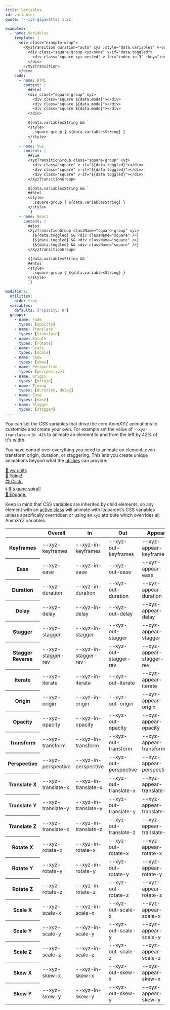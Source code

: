 ```yaml
---
title: Variables
id: variables
quote: '--xyz-gigawatts: 1.21'

examples:
  - name: Variables
    template: |
      <div class="example-wrap">
        <XyzTransition duration="auto" xyz :style="data.variables" v-on="data.listeners">
          <div class="square-group xyz-none" v-if="data.toggled">
            <div class="square xyz-nested" v-for="index in 3" :key="index"></div>
          </div>
        </XyzTransition>
      </div>
    code:
      - name: HTML
        content: |
          ##html
          <div class="square-group" xyz>
            <div class="square ${data.mode}"></div>
            <div class="square ${data.mode}"></div>
            <div class="square ${data.mode}"></div>
          </div>

          ${data.variablesString && `
          <style>
            .square-group { ${data.variablesString} }
          </style>
          `}
      - name: Vue
        content: |
          ##vue
          <XyzTransitionGroup class="square-group" xyz>
            <div class="square" v-if="${data.toggled}"></div>
            <div class="square" v-if="${data.toggled}"></div>
            <div class="square" v-if="${data.toggled}"></div>
          </XyzTransitionGroup>

          ${data.variablesString && `
          ##html
          <style>
            .square-group { ${data.variablesString} }
          </style>
          `}
      - name: React
        content: |
          ##jsx
          <XyzTransitionGroup className="square-group" xyz>
            {${data.toggled} && <div className="square" />}
            {${data.toggled} && <div className="square" />}
            {${data.toggled} && <div className="square" />}
          </XyzTransitionGroup>

          ${data.variablesString && `
          ##html
          <style>
            .square-group { ${data.variablesString} }
          </style>
          `}

modifiers:
  utilities:
    hide: true
  variables:
    defaults: ['opacity: 0']
  groups:
    - name: Fade
      types: [opacity]
    - name: Translate
      types: [translate]
    - name: Rotate
      types: [rotate]
    - name: Scale
      types: [scale]
    - name: Skew
      types: [skew]
    - name: Perspective
      types: [perspective]
    - name: Origin
      types: [origin]
    - name: Timing
      types: [duration, delay]
    - name: Ease
      types: [ease]
    - name: Stagger
      types: [stagger]
---
```


You can set the CSS variables that drive the core AnimXYZ animations to customize and create your own. For example set the value of `--xyz-translate-x` to `-42%` to animate an element to and from the left by 42% of it's width.

You have control over everything you need to animate an element, even transform origin, duration, or staggering. This lets you create unique animations beyond what the [utilities](#utilities) can provide:

[🐞 vw units](?tab=examples&variables=translate-x:-100vw#variables)  
[🎈 Yoink!](<?tab=examples&variables=stagger:0.2s;translate-y:-400%;scale-x:0;ease:cubic-bezier(.26,2.05,.84,.38)#variables>)  
[📺 Click.](?tab=examples&variables=duration:0.6s;scale-x:1.25;scale-y:0#variables)  
[🌀 It's gone spiral!](<?tab=examples&variables=rotate-z:1turn;origin:center -200%;duration:2s;scale-x:0;scale-y:0#variables>)  
[💫 Engage.](?tab=examples&variables=rotate-x:90deg;rotate-z:-180deg;origin:-200%;stagger:0.1s;duration:0.75s;perspective:100px;translate-z:100px;translate-y:10vh#variables)  

Keep in mind that CSS variables are inherited by child elements, so any element with an [active class](#active-classes) will animate with its parent's CSS variables unless specifically overridden or using an `xyz` attribute which overrides all AnimXYZ variables.

<div class="variables-table table-wrap shadow-scroll">
  <table class="shadow-scroll-content">
    <thead>
      <tr>
        <th></th>
        <th>Overall</th>
        <th>In</th>
        <th>Out</th>
        <th>Appear</th>
      </tr>
    </thead>
    <tbody>
      <tr>
        <th scope="row">Keyframes</th>
        <td>--xyz-keyframes</td>
        <td>--xyz-in-keyframes</td>
        <td>--xyz-out-keyframes</td>
        <td>--xyz-appear-keyframes</td>
      </tr>
      <tr>
        <th scope="row">Ease</th>
        <td>--xyz-ease</td>
        <td>--xyz-in-ease</td>
        <td>--xyz-out-ease</td>
        <td>--xyz-appear-ease</td>
      </tr>
      <tr>
        <th scope="row">Duration</th>
        <td>--xyz-duration</td>
        <td>--xyz-in-duration</td>
        <td>--xyz-out-duration</td>
        <td>--xyz-appear-duration</td>
      </tr>
      <tr>
        <th scope="row">Delay</th>
        <td>--xyz-delay</td>
        <td>--xyz-in-delay</td>
        <td>--xyz-out-delay</td>
        <td>--xyz-appear-delay</td>
      </tr>
      <tr>
        <th scope="row">Stagger</th>
        <td>--xyz-stagger</td>
        <td>--xyz-in-stagger</td>
        <td>--xyz-out-stagger</td>
        <td>--xyz-appear-stagger</td>
      </tr>
      <tr>
        <th scope="row">Stagger Reverse</th>
        <td>--xyz-stagger-rev</td>
        <td>--xyz-in-stagger-rev</td>
        <td>--xyz-out-stagger-rev</td>
        <td>--xyz-appear-stagger-rev</td>
      </tr>
      <tr>
        <th scope="row">Iterate</th>
        <td>--xyz-iterate</td>
        <td>--xyz-in-iterate</td>
        <td>--xyz-out-iterate</td>
        <td>--xyz-appear-iterate</td>
      </tr>
      <tr>
        <th scope="row">Origin</th>
        <td>--xyz-origin</td>
        <td>--xyz-in-origin</td>
        <td>--xyz-out-origin</td>
        <td>--xyz-appear-origin</td>
      </tr>
      <tr>
        <th scope="row">Opacity</th>
        <td>--xyz-opacity</td>
        <td>--xyz-in-opacity</td>
        <td>--xyz-out-opacity</td>
        <td>--xyz-appear-opacity</td>
      </tr>
      <tr>
        <th scope="row">Transform</th>
        <td>--xyz-transform</td>
        <td>--xyz-in-transform</td>
        <td>--xyz-out-transform</td>
        <td>--xyz-appear-transform</td>
      </tr>
      <tr>
        <th scope="row">Perspective</th>
        <td>--xyz-perspective</td>
        <td>--xyz-in-perspective</td>
        <td>--xyz-out-perspective</td>
        <td>--xyz-appear-perspective</td>
      </tr>
      <tr>
        <th scope="row">Translate X</th>
        <td>--xyz-translate-x</td>
        <td>--xyz-in-translate-x</td>
        <td>--xyz-out-translate-x</td>
        <td>--xyz-appear-translate-x</td>
      </tr>
      <tr>
        <th scope="row">Translate Y</th>
        <td>--xyz-translate-y</td>
        <td>--xyz-in-translate-y</td>
        <td>--xyz-out-translate-y</td>
        <td>--xyz-appear-translate-y</td>
      </tr>
      <tr>
        <th scope="row">Translate Z</th>
        <td>--xyz-translate-z</td>
        <td>--xyz-in-translate-z</td>
        <td>--xyz-out-translate-z</td>
        <td>--xyz-appear-translate-z</td>
      </tr>
      <tr>
        <th scope="row">Rotate X</th>
        <td>--xyz-rotate-x</td>
        <td>--xyz-in-rotate-x</td>
        <td>--xyz-out-rotate-x</td>
        <td>--xyz-appear-rotate-x</td>
      </tr>
      <tr>
        <th scope="row">Rotate Y</th>
        <td>--xyz-rotate-y</td>
        <td>--xyz-in-rotate-y</td>
        <td>--xyz-out-rotate-y</td>
        <td>--xyz-appear-rotate-y</td>
      </tr>
      <tr>
        <th scope="row">Rotate Z</th>
        <td>--xyz-rotate-z</td>
        <td>--xyz-in-rotate-z</td>
        <td>--xyz-out-rotate-z</td>
        <td>--xyz-appear-rotate-z</td>
      </tr>
      <tr>
        <th scope="row">Scale X</th>
        <td>--xyz-scale-x</td>
        <td>--xyz-in-scale-x</td>
        <td>--xyz-out-scale-x</td>
        <td>--xyz-appear-scale-x</td>
      </tr>
      <tr>
        <th scope="row">Scale Y</th>
        <td>--xyz-scale-y</td>
        <td>--xyz-in-scale-y</td>
        <td>--xyz-out-scale-y</td>
        <td>--xyz-appear-scale-y</td>
      </tr>
      <tr>
        <th scope="row">Scale Z</th>
        <td>--xyz-scale-z</td>
        <td>--xyz-in-scale-z</td>
        <td>--xyz-out-scale-z</td>
        <td>--xyz-appear-scale-z</td>
      </tr>
      <tr>
        <th scope="row">Skew X</th>
        <td>--xyz-skew-x</td>
        <td>--xyz-in-skew-x</td>
        <td>--xyz-out-skew-x</td>
        <td>--xyz-appear-skew-x</td>
      </tr>
      <tr>
        <th scope="row">Skew Y</th>
        <td>--xyz-skew-y</td>
        <td>--xyz-in-skew-y</td>
        <td>--xyz-out-skew-y</td>
        <td>--xyz-appear-skew-y</td>
      </tr>
    </tbody>
  </table>
</div>
